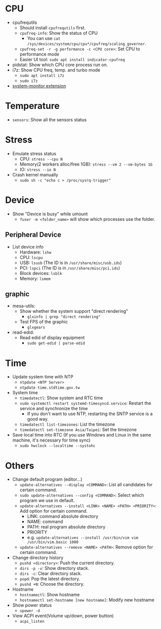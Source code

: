 # CPU
* cpufrequtils
  - Should install `cpufrequtils` first.
  - `cpufreq-info`: Show the status of CPU
      - You can use `cat /sys/devices/system/cpu/cpu*/cpufreq/scaling_governor`.
  - `cpufreq-set -r -g performance -c <CPU core>`: Set CPU to performance mode
  - Easier UI tool: `sudo apt install indicator-cpufreq`
* pidstat: Show which CPU core process run on.
* i7z: Show CPU freq, temp. and turbo mode
  - `sudo apt install i7z`
  - `sudo i7z`
* [system-monitor extension](http://ubuntuhandbook.org/index.php/2019/03/display-cpu-memory-network-usage-in-ubuntu-18-04-panel/)

# Temperature
* `sensors`: Show all the sensors status

# Stress

* Emulate stress status
  - CPU: `stress --cpu N`
  - Memory(2 workers alloc/free 1GB): `stress --vm 2 --vm-bytes 1G`
  - IO: `stress --io N`
* Crash kernel manually
  - `sudo sh -c "echo c > /proc/sysrq-trigger"`

# Device

* Show "Device is busy" while umount
  -  `fuser -m <folder_name>` will show which processes use the folder.

## Peripheral Device

* List device info
  - Hardware: `lshw`
  - CPU: `lscpu`
  - USB: `lsusb` (The ID is in `/usr/share/misc/usb.ids`)
  - PCI: `lspci` (The ID is in `/usr/share/misc/pci.ids`)
  - Block devices: `lsblk`
  - Memory: `lsmem`

## graphic

* mesa-utils:
  - Show whether the system support "direct rendering"
    - `glxinfo | grep "direct rendering"`
  - Test FPS of the graphic
    - `glxgears`
* read-edid:
  - Read edid of display equipment
    - `sudo get-edid | parse-edid`

# Time

* Update system time with NTP
  - `ntpdate <NTP Server>`
  - `ntpdate time.stdtime.gov.tw`
* System time
  - `timedatectl`: Show system and RTC time
  - `sudo systemctl restart systemd-timesyncd.service`: Restart the service and synchronize the time
    * If you don't want to use NTP, restarting the SNTP service is a good way.
  - `timedatectl list-timezones`: List the timezone
  - `timedatectl set-timezone Asia/Taipei`: Set the timezone
* Save local time into RTC (If you use Windows and Linux in the same machine, it's necessary for time sync)
  - `sudo hwclock --localtime --systohc`

# Others

* Change default program (editor...)
  - `update-alternatives --display <COMMAND>`: List all candidates for certain command.
  - `sudo update-alternatives --config <COMMAND>`: Select which program we use in default.
  - `update-alternatives --install <LINK> <NAME> <PATH> <PRIORITY>`: Add option for certain command.
    * LINK: command absolute directory
    * NAME: command
    * PATH: real program absolute directory
    * PRIORITY
    * e.g. `update-alternatives --install /usr/bin/vim vim /usr/bin/vim.basic 1000`
  - `update-alternatives --remove <NAME> <PATH>`: Remove option for certain command.
* Change directory history
  - `pushd <directory>`: Push the current directory.
  - `dirs -p -v`: Show directory stack.
  - `dirs -c`: Clear directory stack.
  - `popd`: Pop the latest directory.
  - `pushd +N`: Choose the directory.
* Hostname
  - `hostnamectl`: Show hostname
  - `hostnamectl set-hostname [new hostname]`: Modify new hostname
* Show power status
  - `upower -d`
* View ACPI event(Volume up/down, power button)
  - `acpi_listen`
